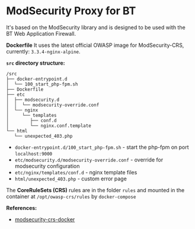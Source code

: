# ModSecurity Proxy for BT

It's based on the ModSecurity library and is designed to be used with the BT Web Application Firewall.

**Dockerfile**
It uses the latest official OWASP image for ModSecurity-CRS, currently: `3.3.4-nginx-alpine`.

**`src` directory structure:**

```
/src
├── docker-entrypoint.d
│  └── 100_start_php-fpm.sh
├── Dockerfile
├── etc
│  ├── modsecurity.d
│  │  └── modsecurity-override.conf
│  └── nginx
│     └── templates
│        ├── conf.d
│        └── nginx.conf.template
└── html
   └── unexpected_403.php
```

* `docker-entrypoint.d/100_start_php-fpm.sh` - start the php-fpm on port `localhost:9000`
* `etc/modsecurity.d/modsecurity-override.conf` - override for modsecurity configuration
* `etc/nginx/templates/conf.d` - nginx template files
* `html/unexpected_403.php` - custom error page

The **CoreRuleSets (CRS)** rules are in the folder `rules` and mounted in the container at `/opt/owasp-crs/rules` by `docker-compose`


**References:**

* [modsecurity-crs-docker](https://github.com/coreruleset/modsecurity-crs-docker)